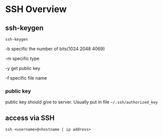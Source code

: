 # SSH Overview


## ssh-keygen

`ssh-keygen`

-b specific the number of bits(1024 2048 4069)

-m specific type

-y get public key

-f specific file name

### public key

public key should give to server. Usually put in file `~/.ssh/authorized_key`

## access via SSH

`ssh <username>@<hostname | ip address>`


